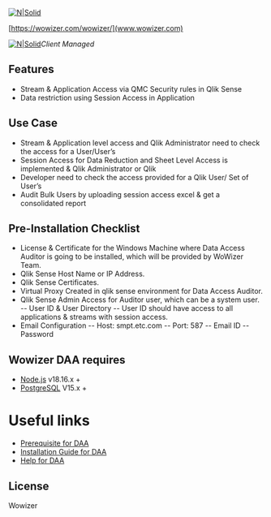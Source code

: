 [![N|Solid](https://wowizer.com/wowizer/)](www.wowizer.com)

[https://wowizer.com/wowizer/](www.wowizer.com)


[![N|Solid](https://www.qlik.com/us/-/media/images/qlik/global/qlik-logo-2x.png?h=46&w=175&rev=1167e952ae934867bc9ee7f3d4952e1f&hash=B177253007E4DAB0D9EE4D7DBE791569)](https://www.qlik.com/)_Client Managed_

## Features

- Stream & Application Access via QMC Security rules in Qlik Sense
- Data restriction using Session Access in Application

## Use Case
- Stream & Application level access and Qlik Administrator need to check the access for a User/User’s
- Session Access for Data Reduction and Sheet Level Access is implemented & Qlik Administrator or Qlik
- Developer need to check the access provided for a Qlik User/ Set of User’s
- Audit Bulk Users by uploading session access excel & get a consolidated report

## Pre-Installation Checklist
- License & Certificate for the Windows Machine where Data Access Auditor is going to be installed, which will be provided
by WoWizer Team.
- Qlik Sense Host Name or IP Address.
- Qlik Sense Certificates.
- Virtual Proxy Created in qlik sense environment for Data Access Auditor.
- Qlik Sense Admin Access for Auditor user, which can be a system user.
-- User ID & User Directory
-- User ID should have access to all applications & streams with session access.
- Email Configuration
-- Host: smpt.etc.com
-- Port: 587
-- Email ID
-- Password


## Wowizer DAA requires
- [Node.js](https://nodejs.org/dist/v18.16.1/node-v18.16.1-x64.msi) v18.16.x +
- [PostgreSQL](https://sbp.enterprisedb.com/getfile.jsp?fileid=1258514) V15.x + 


# Useful links
- [Prerequisite for DAA](https://github.com/wowizer/DAA/raw/main/Installer/Version%202.1/Prerequisite%20for%20WoWizer%20DAA%20V2.pdf)
- [Installation Guide for DAA](https://github.com/wowizer/DAA/raw/main/Installer/Version%202.1/Installation%20Guide%20for%20WoWizer%20DAA%20V2.pdf)
- [Help for DAA](https://github.com/wowizer/DAA/raw/main/Installer/Version%202.1/Help%20Version%20for%20WoWizer%20DAA%20V2.pdf)


## License
Wowizer

